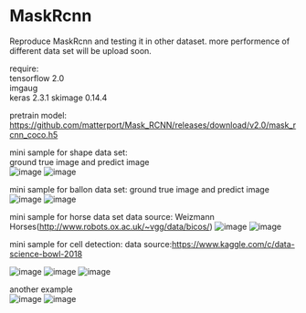 # MaskRcnn
Reproduce MaskRcnn and testing it in other dataset. more performence of different data set will be upload soon.

require:  
tensorflow 2.0  
imgaug  
keras 2.3.1
skimage 0.14.4

pretrain model:
https://github.com/matterport/Mask_RCNN/releases/download/v2.0/mask_rcnn_coco.h5

mini sample for shape data set:  
ground true image  and predict image  
![image](https://github.com/bladesaber/maskrcnn/blob/master/Picture/img1.PNG) 
![image](https://github.com/bladesaber/maskrcnn/blob/master/Picture/img2.PNG) 

mini sample for ballon data set:
ground true image  and predict image
![image](https://github.com/bladesaber/maskrcnn/blob/master/Picture/balloon_gt.PNG) 
![image](https://github.com/bladesaber/maskrcnn/blob/master/Picture/balloon_predict.PNG) 

mini sample for horse data set
data source: Weizmann Horses(http://www.robots.ox.ac.uk/~vgg/data/bicos/)
![image](https://github.com/bladesaber/maskrcnn/blob/master/Picture/house_org.PNG) 
![image](https://github.com/bladesaber/maskrcnn/blob/master/Picture/horse_predict.PNG) 

mini sample for cell detection:
data source:https://www.kaggle.com/c/data-science-bowl-2018  

![image](https://github.com/bladesaber/maskrcnn/blob/master/Picture/cell_org.PNG) 
![image](https://github.com/bladesaber/maskrcnn/blob/master/Picture/cell_label.PNG) 
![image](https://github.com/bladesaber/maskrcnn/blob/master/Picture/cell_predict1.PNG)
  
another example  
![image](https://github.com/bladesaber/maskrcnn/blob/master/Picture/cell_label2.PNG) 
![image](https://github.com/bladesaber/maskrcnn/blob/master/Picture/cell_predict2.PNG) 
